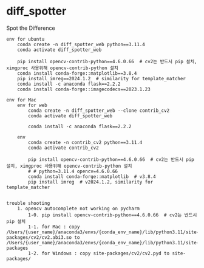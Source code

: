 # diff_spotter
Spot the Difference

    env for ubuntu
        conda create -n diff_spotter_web python==3.11.4
        conda activate diff_spotter_web

        pip install opencv-contrib-python==4.6.0.66  # cv2는 반드시 pip 설치, ximgproc 사용위해 opencv-contrib-python 설치
        conda install conda-forge::matplotlib==3.8.4
        pip install imreg==2024.1.2  # similarity for template_matcher
        conda install -c anaconda flask==2.2.2
        conda install conda-forge::imagecodecs==2023.1.23
    
    env for Mac
        env for web
            conda create -n diff_spotter_web --clone contrib_cv2 
            conda activate diff_spotter_web

            conda install -c anaconda flask==2.2.2
    
        env
            conda create -n contrib_cv2 python==3.11.4
            conda activate contrib_cv2

            pip install opencv-contrib-python==4.6.0.66  # cv2는 반드시 pip 설치, ximgproc 사용위해 opencv-contrib-python 설치
            # # python=3.11.4 opencv=4.6.0.66 
            conda install conda-forge::matplotlib  # v3.8.4
            pip install imreg  # v2024.1.2, similarity for template_matcher


    trouble shooting
        1. opencv autocomplete not working on pycharm
            1-0. pip install opencv-contrib-python==4.6.0.66  # cv2는 반드시 pip 설치
            1-1. for Mac : copy /Users/{user_name}/anaconda3/envs/{conda_env_name}/lib/python3.11/site-packages/cv2/cv2.abi3.so to /Users/{user_name}/anaconda3/envs/{conda_env_name}/lib/python3.11/site-packages
            1-2. for Windows : copy site-packages/cv2/cv2.pyd to site-packages/

